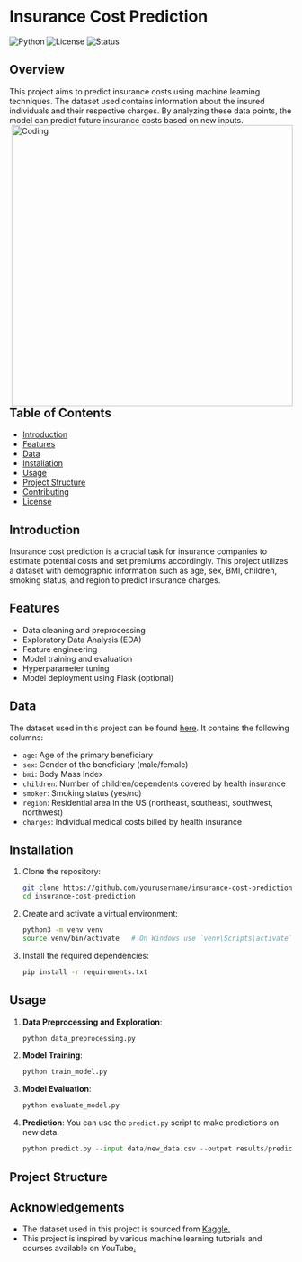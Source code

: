 

# Insurance Cost Prediction

![Python](https://img.shields.io/badge/Python-3.8%2B-blue)
![License](https://img.shields.io/badge/License-MIT-green)
![Status](https://img.shields.io/badge/Status-Active-brightgreen)

## Overview
This project aims to predict insurance costs using machine learning techniques. The dataset used contains information about the insured individuals and their respective charges. By analyzing these data points, the model can predict future insurance costs based on new inputs.
<img align="right" alt="Coding" width="500" src="https://media.istockphoto.com/vectors/health-insurance-icon-logo-vector-graphic-design-hands-and-red-cross-vector-id1029378270?k=6&m=1029378270&s=170667a&w=0&h=ZtXSIngZaI92T8bqka1adP3GJWhdMbfbCGtk0buGyzQ=">


## Table of Contents
- [Introduction](#introduction)
- [Features](#features)
- [Data](#data)
- [Installation](#installation)
- [Usage](#usage)
- [Project Structure](#project-structure)
- [Contributing](#contributing)
- [License](#license)

## Introduction
Insurance cost prediction is a crucial task for insurance companies to estimate potential costs and set premiums accordingly. This project utilizes a dataset with demographic information such as age, sex, BMI, children, smoking status, and region to predict insurance charges.

## Features
- Data cleaning and preprocessing
- Exploratory Data Analysis (EDA)
- Feature engineering
- Model training and evaluation
- Hyperparameter tuning
- Model deployment using Flask (optional)

## Data
The dataset used in this project can be found [here](https://www.kaggle.com/mirichoi0218/insurance). It contains the following columns:
- `age`: Age of the primary beneficiary
- `sex`: Gender of the beneficiary (male/female)
- `bmi`: Body Mass Index
- `children`: Number of children/dependents covered by health insurance
- `smoker`: Smoking status (yes/no)
- `region`: Residential area in the US (northeast, southeast, southwest, northwest)
- `charges`: Individual medical costs billed by health insurance

## Installation
1. Clone the repository:
    ```bash
    git clone https://github.com/yourusername/insurance-cost-prediction.git
    cd insurance-cost-prediction
    ```

2. Create and activate a virtual environment:
    ```bash
    python3 -m venv venv
    source venv/bin/activate   # On Windows use `venv\Scripts\activate`
    ```

3. Install the required dependencies:
    ```bash
    pip install -r requirements.txt
    ```

## Usage
1. **Data Preprocessing and Exploration**:
    ```python
    python data_preprocessing.py
    ```

2. **Model Training**:
    ```python
    python train_model.py
    ```

3. **Model Evaluation**:
    ```python
    python evaluate_model.py
    ```

4. **Prediction**:
    You can use the `predict.py` script to make predictions on new data:
    ```python
    python predict.py --input data/new_data.csv --output results/predictions.csv
    ```

## Project Structure



## Acknowledgements

 - The dataset used in this project is sourced from [Kaggle.](https://www.kaggle.com/datasets/willianoliveiragibin/healthcare-insurance)
 - This project is inspired by various machine learning tutorials and courses available on YouTube[.]()

